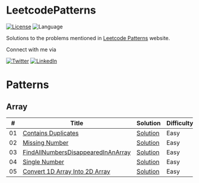 # LeetcodePatterns

[![License](https://img.shields.io/badge/license-MIT-blue.svg)](https://github.com/ani03sha/LeetcodePatterns/blob/main/LICENSE)
![Language](https://img.shields.io/badge/language-Java-blue.svg)

Solutions to the problems mentioned in [Leetcode Patterns](https://seanprashad.com/leetcode-patterns/) website.

Connect with me via

[![Twitter](https://img.shields.io/badge/i_am_anirudh-%231DA1F2.svg?&style=for-the-badge&logo=Twitter&logoColor=white)](https://twitter.com/I_am_Anirudh)
[![LinkedIn](https://img.shields.io/badge/linkedin-%230077B5.svg?&style=for-the-badge&logo=linkedin&logoColor=white)](https://www.linkedin.com/in/anirshar/)

# Patterns

## Array

| #   | Title                                                                                                                     | Solution                                                                                                                                                       | Difficulty |
|-----|---------------------------------------------------------------------------------------------------------------------------|----------------------------------------------------------------------------------------------------------------------------------------------------------------|------------|
| 01  | [Contains Duplicates](https://leetcode.com/problems/contains-duplicate/)                                                  | [Solution](https://github.com/ani03sha/LeetcodePatterns/blob/main/src/main/java/org/redquark/leetcode/patterns/arrays/ContainsDuplicate.java)                  | Easy       |
| 02  | [Missing Number](https://leetcode.com/problems/missing-number/)                                                           | [Solution](https://github.com/ani03sha/LeetcodePatterns/blob/main/src/main/java/org/redquark/leetcode/patterns/arrays/MissingNumber.java)                      | Easy       |
| 03  | [FindAllNumbersDisappearedInAnArray](https://leetcode.com/problems/find-all-numbers-disappeared-in-an-array/description/) | [Solution](https://github.com/ani03sha/LeetcodePatterns/blob/main/src/main/java/org/redquark/leetcode/patterns/arrays/FindAllNumbersDisappearedInAnArray.java) | Easy       |
| 04  | [Single Number](https://leetcode.com/problems/single-number/)                                                             | [Solution](https://github.com/ani03sha/LeetcodePatterns/blob/main/src/main/java/org/redquark/leetcode/patterns/arrays/SingleNumber.java)                       | Easy       |
| 05  | [Convert 1D Array Into 2D Array](https://leetcode.com/problems/convert-1d-array-into-2d-array/)                           | [Solution](https://github.com/ani03sha/LeetcodePatterns/blob/main/src/main/java/org/redquark/leetcode/patterns/arrays/Convert1DArrayInto2DArray.java)          | Easy       |